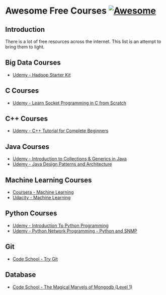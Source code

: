 # Awesome Free Courses [![Awesome](https://cdn.rawgit.com/sindresorhus/awesome/d7305f38d29fed78fa85652e3a63e154dd8e8829/media/badge.svg)](https://github.com/s4kibs4mi/awesome-free-courses)

Introduction
------------

There is a lot of free resources across the internet. This list is an attempt to bring them to light.

Big Data Courses
-------
- [Udemy - Hadoop Starter Kit](https://www.udemy.com/hadoopstarterkit/)

C Courses
-------
- [Udemy - Learn Socket Programming in C from Scratch](https://www.udemy.com/learn-socket-programming-in-c-from-scratch/)

C++ Courses
-------
- [Udemy - C++ Tutorial for Complete Beginners](https://www.udemy.com/free-learn-c-tutorial-beginners)

Java Courses
-------
- [Udemy - Introduction to Collections & Generics in Java](https://www.udemy.com/introduction-to-generics-in-java/)
- [Udemy - Java Design Patterns and Architecture](https://www.udemy.com/java-design-patterns-tutorial/)

Machine Learning Courses
-------
- [Coursera - Machine Learning](https://www.coursera.org/learn/machine-learning)
- [Udacity - Machine Learning](https://www.udacity.com/course/machine-learning--ud262?_ga=1.32063550.1061443113.1469987985)

Python Courses
-------
- [Udemy - Introduction To Python Programming](https://www.udemy.com/pythonforbeginnersintro/)
- [Udemy - Python Network Programming - Python and SNMP](https://www.udemy.com/python-network-programming/)

Git
-------
- [Code School - Try Git](https://www.codeschool.com/courses/try-git)

Database
-------
- [Code School - The Magical Marvels of Mongodb (Level 1)](https://www.codeschool.com/courses/the-magical-marvels-of-mongodb)
